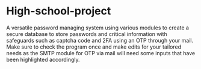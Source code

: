# High-school-project
A versatile password managing system using various modules to create a secure database to store passwords and critical information with safeguards such as captcha code and 2FA using an OTP through your mail.
Make sure to check the program once and make edits for your tailored needs as the SMTP module for OTP via mail will need some inputs that have been highlighted accordingly.
